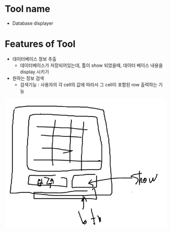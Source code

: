 # Tool name
- Database displayer

# Features of Tool
- 데이터베이스 정보 추출
    - 데이터베이스가 저장되어있는데, 툴이 show 되었을때, 데이터 베이스 내용을 display 시키기
- 원하는 정보 검색
    - 검색기능 : 사용자의 각 cell의 값에 따라서 그 cell이 포함된 row 출력하는 기능
<!-- - 데이터베이스 수정 및 보완
    - 사용자 input을 입력받아 database에 반영 -->
![tool_image](./resources/tool_design.png)
